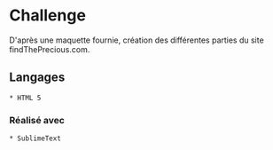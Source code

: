 # Challenge

D'après une maquette fournie, création des différentes parties du site findThePrecious.com.

## Langages
    * HTML 5
    
### Réalisé avec
    * SublimeText
